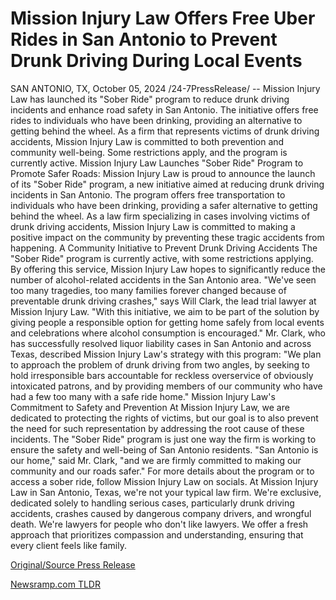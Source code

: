 # Mission Injury Law Offers Free Uber Rides in San Antonio to Prevent Drunk Driving During Local Events

SAN ANTONIO, TX, October 05, 2024 /24-7PressRelease/ -- Mission Injury Law has launched its "Sober Ride" program to reduce drunk driving incidents and enhance road safety in San Antonio. The initiative offers free rides to individuals who have been drinking, providing an alternative to getting behind the wheel. As a firm that represents victims of drunk driving accidents, Mission Injury Law is committed to both prevention and community well-being. Some restrictions apply, and the program is currently active.  Mission Injury Law Launches "Sober Ride" Program to Promote Safer Roads:  Mission Injury Law is proud to announce the launch of its "Sober Ride" program, a new initiative aimed at reducing drunk driving incidents in San Antonio. The program offers free transportation to individuals who have been drinking, providing a safer alternative to getting behind the wheel. As a law firm specializing in cases involving victims of drunk driving accidents, Mission Injury Law is committed to making a positive impact on the community by preventing these tragic accidents from happening.  A Community Initiative to Prevent Drunk Driving Accidents  The "Sober Ride" program is currently active, with some restrictions applying. By offering this service, Mission Injury Law hopes to significantly reduce the number of alcohol-related accidents in the San Antonio area. "We've seen too many tragedies, too many families forever changed because of preventable drunk driving crashes," says Will Clark, the lead trial lawyer at Mission Injury Law. "With this initiative, we aim to be part of the solution by giving people a responsible option for getting home safely from local events and celebrations where alcohol consumption is encouraged." Mr. Clark, who has successfully resolved liquor liability cases in San Antonio and across Texas, described Mission Injury Law's strategy with this program: "We plan to approach the problem of drunk driving from two angles, by seeking to hold irresponsible bars accountable for reckless overservice of obviously intoxicated patrons, and by providing members of our community who have had a few too many with a safe ride home."  Mission Injury Law's Commitment to Safety and Prevention  At Mission Injury Law, we are dedicated to protecting the rights of victims, but our goal is to also prevent the need for such representation by addressing the root cause of these incidents. The "Sober Ride" program is just one way the firm is working to ensure the safety and well-being of San Antonio residents. "San Antonio is our home," said Mr. Clark, "and we are firmly committed to making our community and our roads safer." For more details about the program or to access a sober ride, follow Mission Injury Law on socials.  At Mission Injury Law in San Antonio, Texas, we're not your typical law firm. We're exclusive, dedicated solely to handling serious cases, particularly drunk driving accidents, crashes caused by dangerous company drivers, and wrongful death. We're lawyers for people who don't like lawyers. We offer a fresh approach that prioritizes compassion and understanding, ensuring that every client feels like family. 

[Original/Source Press Release](https://www.24-7pressrelease.com/press-release/515000/mission-injury-law-offers-free-uber-rides-in-san-antonio-to-prevent-drunk-driving-during-local-events) 

[Newsramp.com TLDR](https://newsramp.com/None) 